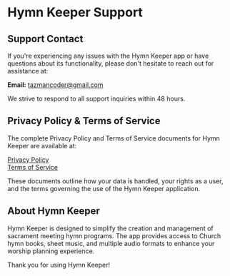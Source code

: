 # Hymn Keeper Support

## Support Contact
If you're experiencing any issues with the Hymn Keeper app or have questions about its functionality, please don't hesitate to reach out for assistance at:

**Email:** tazmancoder@gmail.com

We strive to respond to all support inquiries within 48 hours.

## Privacy Policy & Terms of Service
The complete Privacy Policy and Terms of Service documents for Hymn Keeper are available at:

[Privacy Policy](https://hymnkeeper.com/privacy)  
[Terms of Service](https://hymnkeeper.com/terms)

These documents outline how your data is handled, your rights as a user, and the terms governing the use of the Hymn Keeper application.

## About Hymn Keeper
Hymn Keeper is designed to simplify the creation and management of sacrament meeting hymn programs. The app provides access to Church hymn books, sheet music, and multiple audio formats to enhance your worship planning experience.

Thank you for using Hymn Keeper!
